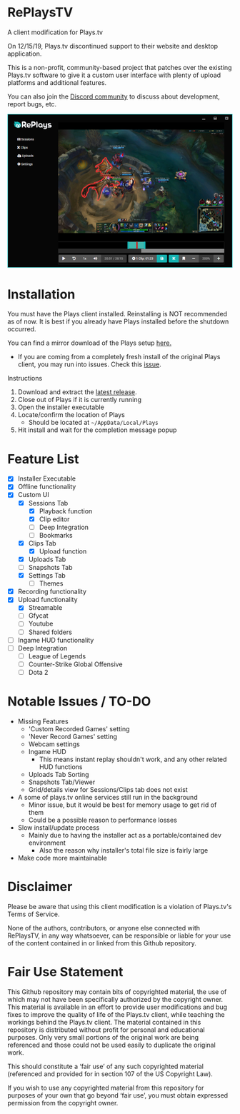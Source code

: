 # RePlaysTV
A client modification for Plays.tv

On 12/15/19, Plays.tv discontinued support to their website and desktop application.

This is a non-profit, community-based project that patches over the existing Plays.tv software to give it a custom user interface with plenty of upload platforms and additional features.

You can also join the [Discord community](https://discordapp.com/invite/Qj2BmZX) to discuss about development, report bugs, etc.

![Preview](/resources/preview.png)

# Installation
You must have the Plays client installed. Reinstalling is NOT recommended as of now. It is best if you already have Plays installed before the shutdown occurred.

You can find a mirror download of the Plays setup [here.](https://drive.google.com/open?id=1YlQ-EU6wW8XvGUznIBrSqTvlzBv-6tkQ)
  * If you are coming from a completely fresh install of the original Plays client, you may run into issues. Check this [issue](https://github.com/lulzsun/RePlaysTV/issues/3).

Instructions
  1. Download and extract the [latest release](https://github.com/lulzsun/RePlaysTV/releases).
  2. Close out of Plays if it is currently running
  3. Open the installer executable 
  4. Locate/confirm the location of Plays
     * Should be located at `~/AppData/Local/Plays`
  5. Hit install and wait for the completion message popup

# Feature List
  * [x] Installer Executable
  * [x] Offline functionality
  * [x] Custom UI
	* [x] Sessions Tab
	  * [x] Playback function
	  * [x] Clip editor
	  * [ ] Deep Integration
	  * [ ] Bookmarks
	* [x] Clips Tab
	  * [x] Upload function
	* [x] Uploads Tab
	* [ ] Snapshots Tab
	* [x] Settings Tab
	  * [ ] Themes
  * [x] Recording functionality
  * [x] Upload functionality
    * [x] Streamable
	* [ ] Gfycat
    * [ ] Youtube
	* [ ] Shared folders
  * [ ] Ingame HUD functionality
  * [ ] Deep Integration
    * [ ] League of Legends
    * [ ] Counter-Strike Global Offensive
    * [ ] Dota 2

# Notable Issues / TO-DO
  * Missing Features
	* 'Custom Recorded Games' setting
	* 'Never Record Games' setting
	* Webcam settings
	* Ingame HUD
	  * This means instant replay shouldn't work, and any other related HUD functions
	* Uploads Tab Sorting
	* Snapshots Tab/Viewer
	* Grid/details view for Sessions/Clips tab does not exist
  * A some of plays.tv online services still run in the background
    * Minor issue, but it would be best for memory usage to get rid of them
	* Could be a possible reason to performance losses
  * Slow install/update process
	* Mainly due to having the installer act as a portable/contained dev environment
	  * Also the reason why installer's total file size is fairly large
  * Make code more maintainable

# Disclaimer
Please be aware that using this client modification is a violation of Plays.tv's Terms of Service. 

None of the authors, contributors, or anyone else connected with RePlaysTV, in any way whatsoever, can be responsible or liable for your use of the content contained in or linked from this Github repository.

# Fair Use Statement
This Github repository may contain bits of copyrighted material, the use of which may not have been specifically authorized by the copyright owner. This material is available in an effort to provide user modifications and bug fixes to improve the quality of life of the Plays.tv client, while teaching the workings behind the Plays.tv client. The material contained in this repository is distributed without profit for personal and educational purposes. Only very small portions of the original work are being referenced and those could not be used easily to duplicate the original work.

This should constitute a ‘fair use’ of any such copyrighted material (referenced and provided for in section 107 of the US Copyright Law).

If you wish to use any copyrighted material from this repository for purposes of your own that go beyond ‘fair use’, you must obtain expressed permission from the copyright owner.
